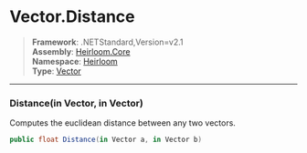# Vector.Distance

> **Framework**: .NETStandard,Version=v2.1  
> **Assembly**: [Heirloom.Core][0]  
> **Namespace**: [Heirloom][0]  
> **Type**: [Vector][1]  

--------------------------------------------------------------------------------

### Distance(in Vector, in Vector)

Computes the euclidean distance between any two vectors.

```cs
public float Distance(in Vector a, in Vector b)
```

[0]: ..\Heirloom.Core.md
[1]: Heirloom.Vector.md

